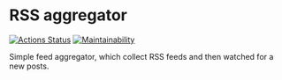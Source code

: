 # RSS aggregator

[![Actions Status](https://github.com/y-brs/frontend-project-11/actions/workflows/hexlet-check.yml/badge.svg)](https://github.com/y-brs/frontend-project-11/actions) [![Maintainability](https://api.codeclimate.com/v1/badges/c63a5410ed08377994bc/maintainability)](https://codeclimate.com/github/y-brs/frontend-project-11/maintainability)

Simple feed aggregator, which collect RSS feeds and then watched for a new posts.

